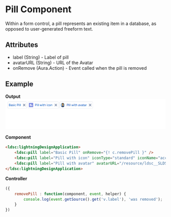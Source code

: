# Pill Component

Within a form control, a pill represents an existing item in a database, as opposed to user-generated freeform text.

## Attributes
- label (String) - Label of pill
- avatarURL (String) - URL of the Avatar
- onRemove (Aura.Action) - Event called when the pill is removed

## Example

**Output**
![Pill image](images/pill.png)

**Component**
```html
<ldsc:lightningDesignApplication>
    <ldsc:pill label="Basic Pill" onRemove="{! c.removePill }" />
    <ldsc:pill label="Pill with icon" iconType="standard" iconName="account" onRemove="{! c.removePill }" />
    <ldsc:pill label="Pill with avatar" avatarURL="/resource/ldsc__SLDS100/assets/images/avatar2.jpg" onRemove="{! c.removePill }" />
</ldsc:lightningDesignApplication>
```

**Controller**
```js
({
	removePill : function(component, event, helper) {
		console.log(event.getSource().get('v.label'), 'was removed');
	}
})
```
